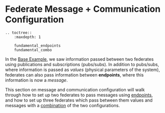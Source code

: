 # Federate Message + Communication Configuration


```eval_rst
.. toctree::
    :maxdepth: 1
    
    fundamental_endpoints
    fundamental_combo

```


In the [Base Example](./fundamental_default.md), we saw information passed between two federates using publications and subscriptions (pubs/subs). In addition to pubs/subs, where information is passed as *values* (physical parameters of the system), federates can also pass information between **endpoints**, where this information is now a *message*.

This section on message and communication configuration will walk through how to set up two federates to pass messages using [endpoints](./fundamental_endpoints.md), and how to set up three federates which pass between them values and messages with a [combination](./fundamental_combo.md) of the two configurations.





